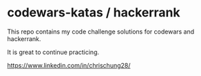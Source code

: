 # codewars-katas / hackerrank
This repo contains my code challenge solutions for codewars and hackerrank.

It is great to continue practicing.

https://www.linkedin.com/in/chrischung28/
